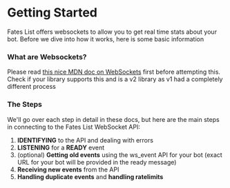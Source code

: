 # Getting Started

Fates List offers websockets to allow you to get real time stats about your bot. Before we dive into how it works, here is some basic information

### What are Websockets?

Please read [this nice MDN doc on WebSockets](https://developer.mozilla.org/en-US/docs/Web/API/WebSockets_API) first before attempting this. Check if your library supports this and is a v2 library as v1 had a completely different process

### The Steps

We'll go over each step in detail in these docs, but here are the main steps in connecting to the Fates List WebSocket API:

1. **IDENTIFYING** to the API and dealing with errors
2. **LISTENING** for a **READY** event
3. (optional) **Getting old events** using the ws_event API for your bot (exact URL for your bot will be provided in the ready message)
4. **Receiving new events** from the API
5. **Handling duplicate events** and **handling ratelimits**
